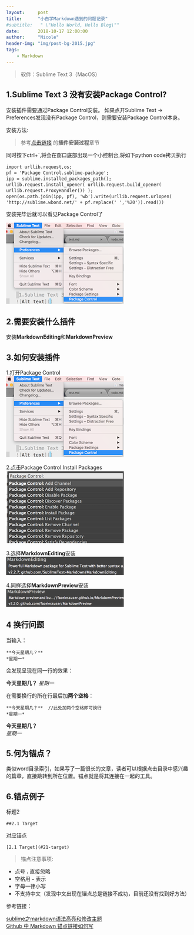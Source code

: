 ```yaml
---
layout:     post
title:      "小白学Markdown遇到的问题记录"
#subtitle:   " \"Hello World, Hello Blog\""
date:       2018-10-17 12:00:00
author:     "Nicole"
header-img: "img/post-bg-2015.jpg"
tags:
    - Markdown
---
```




>软件：Sublime Text 3（MacOS）



## 1.Sublime Text 3 没有安装Package Control?

安装插件需要通过Package Control安装。
如果点开Sublime Text -> Preferences发现没有Package Control，则需要安装Package Control本身。 

安装方法:

>参考[点击链接](https://www.jianshu.com/p/2a4267e1bae8) 的**插件安装过程**章节

同时按下ctrl+`,将会在窗口底部出现一个小控制台,将如下python code拷贝执行

```pyth
import urllib.request,os; 
pf = 'Package Control.sublime-package'; 
ipp = sublime.installed_packages_path(); 
urllib.request.install_opener( urllib.request.build_opener( urllib.request.ProxyHandler()) ); 
open(os.path.join(ipp, pf), 'wb').write(urllib.request.urlopen( 'http://sublime.wbond.net/' + pf.replace(' ','%20')).read())
```

安装完毕后就可以看见Package Control了

<img class="shadow" width="320" src="/img/a01.png" />

## 2.需要安装什么插件

安装**MarkdownEditing**和**MarkdownPreview**

## 3.如何安装插件

1.打开Package Control  
<img class="shadow" width="320" src="/img/a01.png" />

2.点击Package Control:Install Packages  
<img class="shadow" width="320" src="/img/a02.png" />

3.选择**MarkdownEditing**安装  
<img class="shadow" width="320" src="/img/a03.png" />

4.同样选择**MarkdownPreview**安装  
<img class="shadow" width="320" src="/img/a04.png" />

## 4 换行问题

当输入：

    **今天星期几？**
    *星期一*

会发现呈现在同一行的效果：

**今天星期几？**
*星期一*

在需要换行的所在行最后加**两个空格**：

    **今天星期几？**  //此处加两个空格即可换行
    *星期一*

**今天星期几？**  
*星期一*


## 5.何为锚点？

类似word目录索引，如果写了一篇很长的文章，读者可以根据点击目录中感兴趣的篇章，直接跳转到所在位置。锚点就是将其连接在一起的工具。

## 6.锚点例子
标题2

    ##2.1 Target

对应锚点
    
    [2.1 Target](#21-target)  

>锚点注意事项: 

- 点号 **.** 直接忽略  
- 空格用 **-** 表示  
- 字母一律小写
- 不支持中文（发现中文出现在锚点总是链接不成功，目前还没有找到好方法）  

参考链接：

[sublime之markdown语法高亮和修改主题](https://www.jianshu.com/p/2a4267e1bae8)  
[Github 中 Markdown 锚点链接如何写](https://my.oschina.net/antsky/blog/1475173)
